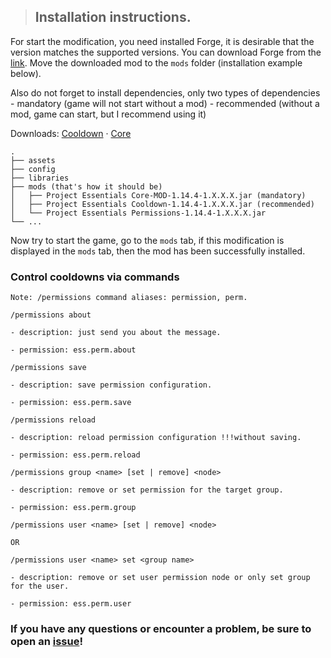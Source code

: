 > ## Installation instructions.

For start the modification, you need installed Forge, it is desirable that the version matches the supported versions. You can download Forge from the [link](https://files.minecraftforge.net/maven/net/minecraftforge/forge/index_1.14.4.html).
Move the downloaded mod to the `mods` folder (installation example below).

Also do not forget to install dependencies, only two types of dependencies
    - mandatory (game will not start without a mod)
    - recommended (without a mod, game can start, but I recommend using it)

Downloads: [Cooldown](https://github.com/ProjectEssentials/ProjectEssentials-Cooldown) · [Core](https://github.com/ProjectEssentials/ProjectEssentials-Core)

```
.
├── assets
├── config
├── libraries
├── mods (that's how it should be)
│   ├── Project Essentials Core-MOD-1.14.4-1.X.X.X.jar (mandatory)
│   ├── Project Essentials Cooldown-1.14.4-1.X.X.X.jar (recommended)
│   └── Project Essentials Permissions-1.14.4-1.X.X.X.jar
└── ...
```

Now try to start the game, go to the `mods` tab, if this modification is displayed in the `mods` tab, then the mod has been successfully installed.

### Control cooldowns via commands

`Note: /permissions command aliases: permission, perm.`

```
/permissions about

- description: just send you about the message.

- permission: ess.perm.about
```

```
/permissions save

- description: save permission configuration.

- permission: ess.perm.save
```

```
/permissions reload

- description: reload permission configuration !!!without saving.

- permission: ess.perm.reload
```

```
/permissions group <name> [set | remove] <node>

- description: remove or set permission for the target group.

- permission: ess.perm.group
```

```
/permissions user <name> [set | remove] <node>

OR

/permissions user <name> set <group name>

- description: remove or set user permission node or only set group for the user.

- permission: ess.perm.user
```

### If you have any questions or encounter a problem, be sure to open an [issue](https://github.com/ProjectEssentials/ProjectEssentials-Permissions/issues/new/choose)!
